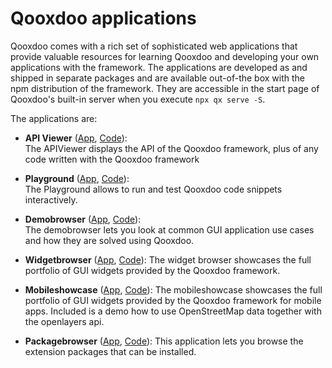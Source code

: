 # Qooxdoo applications

Qooxdoo comes with a rich set of sophisticated web applications that
provide valuable resources for learning Qooxdoo and developing your
own applications with the framework. The applications are developed as
and shipped in separate packages and are available out-of-the box with
the npm distribution of the  framework. They are accessible in the
start page of Qooxdoo's built-in server when you execute `npx qx serve -S`.

The applications are:

-   **API Viewer**  ([App](apps://apiviewer), [Code](https://github.com/Qooxdoo/qxl.apiviewer)):  
    The APIViewer displays the API of the Qooxdoo
    framework, plus of any code written with the Qooxdoo framework

-   **Playground**  ([App](apps://playground), [Code](https://github.com/Qooxdoo/qxl.playground)):  
    The Playground allows to run and test Qooxdoo code
    snippets interactively.

-   **Demobrowser**  ([App](apps://demobrowser), [Code](https://github.com/Qooxdoo/qxl.demobrowser)):  
    The demobrowser lets you look at common GUI
    application use cases and how they  are solved using Qooxdoo.

-   **Widgetbrowser**  ([App](apps://widgetbrowser), [Code](https://github.com/Qooxdoo/qxl.widgetbrowser)): 
    The widget browser showcases the full portfolio of GUI
    widgets provided by the Qooxdoo framework.

-   **Mobileshowcase**  ([App](apps://mobileshowcase), 
    [Code](https://github.com/Qooxdoo/qxl.mobileshowcase)): 
    The mobileshowcase showcases the full portfolio of GUI
    widgets provided by the Qooxdoo framework for mobile apps. Included is
    a demo how to use OpenStreetMap data together with the openlayers api.

-   **Packagebrowser**  ([App](http://www.qooxdoo.org/qxl.packagebrowser), 
    [Code](https://github.com/Qooxdoo/qxl.packagebrowser)): This
    application lets you browse the extension packages that can be
    installed.
